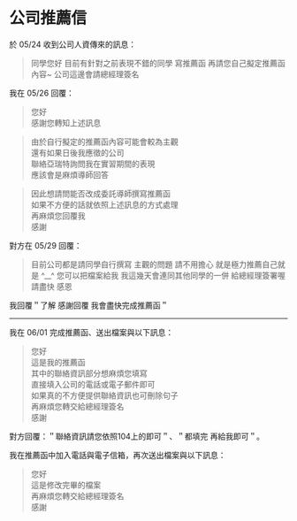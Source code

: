 # 公司推薦信

於 05/24 收到公司人資傳來的訊息：

> 同學您好 目前有針對之前表現不錯的同學 寫推薦函 再請您自己擬定推薦函內容~ 公司這邊會請總經理簽名

我在 05/26 回覆：

> 您好  
> 感謝您轉知上述訊息

> 由於自行擬定的推薦函內容可能會較為主觀  
> 還有如果日後我應徵的公司  
> 聯絡亞瑞特詢問我在實習期間的表現  
> 應該會是麻煩導師回答

> 因此想請問能否改成委託導師撰寫推薦函  
> 如果不方便的話就依照上述訊息的方式處理  
> 再麻煩您回覆我  
> 感謝

對方在 05/29 回覆：

> 目前公司都是請同學自行撰寫 主觀的問題 請不用擔心 就是極力推薦自己就是 ^__^
> 您可以把檔案給我 我這幾天會連同其他同學的一併 給總經理簽署喔 請盡快 感恩

我回覆＂了解 感謝回覆 我會盡快完成推薦函＂

---

我在 06/01 完成推薦函、送出檔案與以下訊息：

> 您好  
> 這是我的推薦函  
> 其中的聯絡資訊部分想麻煩您填寫  
> 直接填入公司的電話或電子郵件即可  
> 如果真的不方便提供聯絡資訊也可刪除句子  
> 再麻煩您轉交給總經理簽名  
> 感謝

對方回覆：＂聯絡資訊請您依照104上的即可＂、＂都填完 再給我即可＂。

我在推薦函中加入電話與電子信箱，再次送出檔案與以下訊息：

> 您好  
> 這是修改完畢的檔案  
> 再麻煩您轉交給總經理簽名  
> 感謝